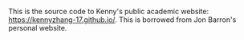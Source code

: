 This is the source code to Kenny's public academic website: https://kennyzhang-17.github.io/. This is borrowed from Jon Barron's personal website.
